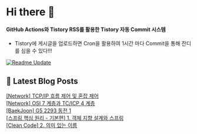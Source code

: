 
# Hi there 👋

#### GitHub Actions와 Tistory RSS를 활용한 Tistory 자동 Commit 시스템

- Tistory에 게시글을 업로드하면 Cron을 활용하여 1시간 마다 Commit을 통해 잔디를 심을 수 있다!!!

[![Readme Update](https://github.com/ParkSeYun98/Tistory/actions/workflows/main.yml/badge.svg)](https://github.com/ParkSeYun98/Tistory/actions/workflows/main.yml) <br>

## 📕 Latest Blog Posts

<a href=https://developisntcool.tistory.com/entry/Network-TCPIP-%ED%9D%90%EB%A6%84-%EC%A0%9C%EC%96%B4-%EB%B0%8F-%ED%98%BC%EC%9E%A1-%EC%A0%9C%EC%96%B4>[Network] TCP/IP 흐름 제어 및 혼잡 제어</a></br><a href=https://developisntcool.tistory.com/entry/OSI-7-%EA%B3%84%EC%B8%B5%EA%B3%BC-TCICP-4-%EA%B3%84%EC%B8%B5>[Network] OSI 7 계층과 TC/ICP 4 계층</a></br><a href=https://developisntcool.tistory.com/entry/BaekJoon-G5-2293-%EB%8F%99%EC%A0%84-1>[BaekJoon] G5 2293 동전 1</a></br><a href=https://developisntcool.tistory.com/entry/%EC%8A%A4%ED%94%84%EB%A7%81-%ED%95%B5%EC%8B%AC-%EC%9B%90%EB%A6%AC-%EA%B8%B0%EB%B3%B8%ED%8E%B8-1-%EA%B0%9D%EC%B2%B4-%EC%A7%80%ED%96%A5-%EC%84%A4%EA%B3%84%EC%99%80-%EC%8A%A4%ED%94%84%EB%A7%81>[스프링 핵심 원리 - 기본편] 1. 객체 지향 설계와 스프링</a></br><a href=https://developisntcool.tistory.com/entry/Clean-Code-Chapter-2-%EC%9D%98%EB%AF%B8-%EC%9E%88%EB%8A%94-%EC%9D%B4%EB%A6%84>[Clean Code] 2. 의미 있는 이름</a></br>